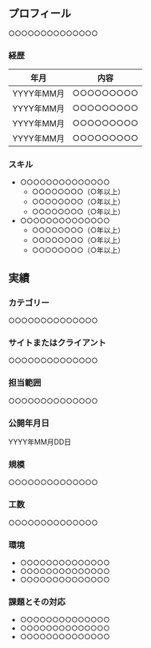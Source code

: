 ## プロフィール

○○○○○○○○○○○○○○

### 経歴

| 年月 | 内容 |
|--------|--------|
| YYYY年MM月 | ○○○○○○○○○ |
| YYYY年MM月 | ○○○○○○○○○ |
| YYYY年MM月 | ○○○○○○○○○ |
| YYYY年MM月 | ○○○○○○○○○ |

### スキル

- ○○○○○○○○○○○○○○
	- ○○○○○○○○（○年以上）
	- ○○○○○○○○（○年以上）
	- ○○○○○○○○（○年以上）
- ○○○○○○○○○○○○○○
	- ○○○○○○○○（○年以上）
	- ○○○○○○○○（○年以上）
	- ○○○○○○○○（○年以上）

## 実績

### カテゴリー

○○○○○○○○○○○○○○

### サイトまたはクライアント

○○○○○○○○○○○○○○

### 担当範囲

○○○○○○○○○○○○○○

### 公開年月日

YYYY年MM月DD日

### 規模

○○○○○○○○○○○○○○

### 工数

○○○○○○○○○○○○○○

### 環境

- ○○○○○○○○○○○○○○
- ○○○○○○○○○○○○○○
- ○○○○○○○○○○○○○○

### 課題とその対応

- ○○○○○○○○○○○○○○
- ○○○○○○○○○○○○○○
- ○○○○○○○○○○○○○○